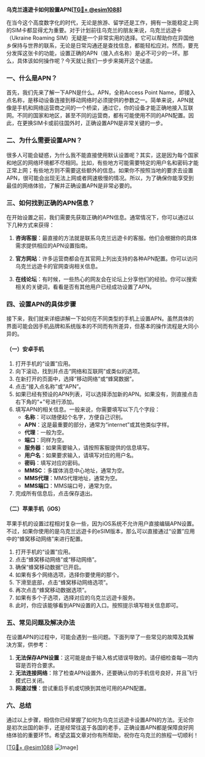**乌克兰遠遊卡如何設置APN[[TG💪+ @esim1088](https://t.me/s/esim1088)]**

在当今这个高度数字化的时代，无论是旅游、留学还是工作，拥有一张能稳定上网的SIM卡都显得尤为重要。对于计划前往乌克兰的朋友来说，乌克兰远遊卡（Ukraine Roaming SIM）无疑是一个非常实用的选择。它可以帮助你在异国他乡保持与世界的联系，无论是日常沟通还是查找信息，都能轻松应对。然而，要充分发挥这张卡的功能，设置正确的APN（接入点名称）是必不可少的一环。那么，具体该如何操作呢？今天就让我们一步步来揭开这个谜底。

### 一、什么是APN？

首先，我们先来了解一下APN是什么。APN，全称Access Point Name，即接入点名称，是移动设备连接到移动网络时必须提供的参数之一。简单来说，APN就像是手机和网络运营商之间的一个桥梁，通过它，你的设备才能正确地接入互联网。不同的国家和地区，甚至不同的运营商，都有可能使用不同的APN配置。因此，在更换SIM卡或前往国外时，正确设置APN是非常关键的一步。

### 二、为什么需要设置APN？

很多人可能会疑惑，为什么我不能直接使用默认设置呢？其实，这是因为每个国家和地区的网络环境都不尽相同。比如，有些地方可能需要特定的用户名和密码才能正常上网；有些地方则不需要这些额外的信息。如果你不按照当地的要求去设置APN，很可能会出现无法上网或者网速极慢的情况。所以，为了确保你能享受到最佳的网络体验，了解并正确设置APN是非常必要的。

### 三、如何找到正确的APN信息？

在开始设置之前，我们需要先获取正确的APN信息。通常情况下，你可以通过以下几种方式来获得：

1. **咨询客服**：最直接的方法就是联系乌克兰远遊卡的客服。他们会根据你的具体需求提供相应的APN设置指南。
   
2. **官方网站**：许多运营商都会在其官网上列出支持的各种APN配置。你可以访问乌克兰远遊卡的官网查询相关信息。
   
3. **在线论坛**：有时候，一些热心的网友会在论坛上分享他们的经验。你可以搜索相关的关键词，看看是否有其他用户已经成功设置了APN。

### 四、设置APN的具体步骤

接下来，我们就来详细讲解一下如何在不同类型的手机上设置APN。虽然具体的界面可能会因手机品牌和系统版本的不同而有所差异，但基本的操作流程是大同小异的。

#### （一）安卓手机

1. 打开手机的“设置”应用。
2. 向下滚动，找到并点击“网络和互联网”或类似的选项。
3. 在新打开的页面中，选择“移动网络”或“蜂窝数据”。
4. 点击“接入点名称”或“APN”。
5. 如果已经有预设的APN列表，可以选择添加新的APN。如果没有，则直接点击右下角的“+”号进行添加。
6. 填写APN的相关信息。一般来说，你需要填写以下几个字段：
   - **名称**：可以随便起个名字，方便自己识别。
   - **APN**：这是最重要的部分，通常为“internet”或其他类似字样。
   - **代理**：一般为空。
   - **端口**：同样为空。
   - **服务器**：如果需要输入，请按照客服提供的信息填写。
   - **用户名**：如果要求输入，请填写对应的用户名。
   - **密码**：填写对应的密码。
   - **MMSC**：多媒体消息中心地址，通常为空。
   - **MMS代理**：MMS代理地址，通常为空。
   - **MMS端口**：MMS端口号，通常为空。
7. 完成所有信息后，点击保存退出。

#### （二）苹果手机（iOS）

苹果手机的设置过程相对复杂一些，因为iOS系统不允许用户直接编辑APN设置。不过，如果你使用的是乌克兰远遊卡的eSIM版本，那么可以直接通过“设置”应用中的“蜂窝移动网络”来进行配置。

1. 打开手机的“设置”应用。
2. 点击“蜂窝移动网络”或“移动网络”。
3. 确保“蜂窝移动数据”已开启。
4. 如果有多个网络选项，选择你要使用的那个。
5. 下滑至底部，点击“蜂窝移动网络选项”。
6. 再次点击“蜂窝移动数据选项”。
7. 如果有多个子选项，选择对应的乌克兰远遊卡服务。
8. 此时，你应该能够看到APN设置的入口。按照提示填写相关信息即可。

### 五、常见问题及解决办法

在设置APN的过程中，可能会遇到一些问题。下面列举了一些常见的故障及其解决方案，供参考：

1. **无法保存APN设置**：这可能是由于输入格式错误导致的。请仔细检查每一项内容是否符合要求。
2. **无法连接网络**：除了检查APN设置外，还要确认你的手机信号良好，并且飞行模式已关闭。
3. **网速过慢**：尝试重启手机或切换到其他可用的APN配置。

### 六、总结

通过以上步骤，相信你已经掌握了如何为乌克兰远遊卡设置APN的方法。无论你是初次出国的新手，还是经常往返于各国的老手，正确设置APN都是保障良好网络体验的重要环节。希望这篇文章对你有所帮助，祝你在乌克兰的旅程一切顺利！

[[TG💪+ @esim1088](https://t.me/s/esim1088) ![Image](https://i.postimg.cc/4NQfJmqS/Snipaste-2025-05-13-00-14-12.png)]